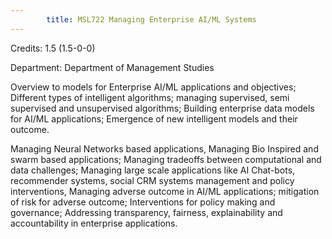 ```yaml
---
        title: MSL722 Managing Enterprise AI/ML Systems
---
```

Credits: 1.5 (1.5-0-0)

Department: Department of Management Studies

Overview to models for Enterprise AI/ML applications and objectives; Different types of intelligent algorithms; managing supervised, semi supervised and unsupervised algorithms; Building enterprise data models for AI/ML applications; Emergence of new intelligent models and their outcome.

Managing Neural Networks based applications, Managing Bio Inspired and swarm based applications; Managing tradeoffs between computational and data challenges; Managing large scale applications like AI Chat-bots, recommender systems, social CRM systems management and policy interventions, Managing adverse outcome in AI/ML applications; mitigation of risk for adverse outcome; Interventions for policy making and governance; Addressing transparency, fairness, explainability and accountability in enterprise applications.